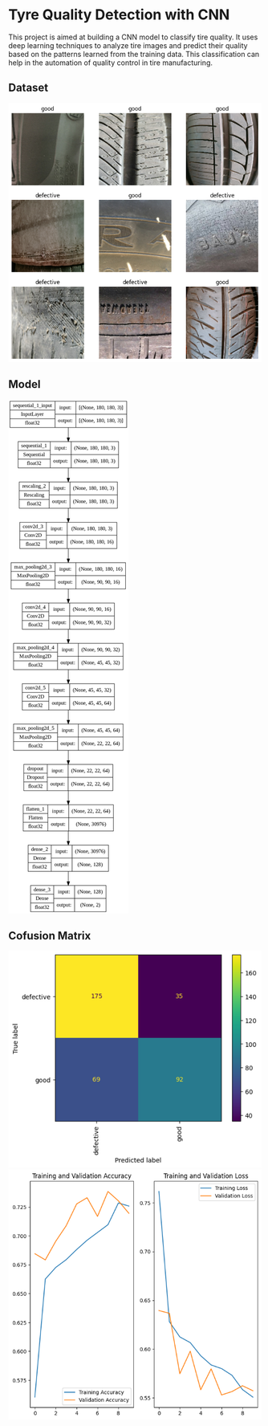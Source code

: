 # Tyre Quality Detection with CNN
This project is aimed at building a CNN model to classify tire quality. It uses deep learning techniques to analyze tire images and predict their quality based on the patterns learned from the training data. This classification can help in the automation of quality control in tire manufacturing.

## Dataset
![alt text](./picture/dataset.png)

## Model
![alt text](./picture/model.png)

## Cofusion Matrix
![alt text](./picture/cm.png)
![alt text](./picture/accuracy.png)
